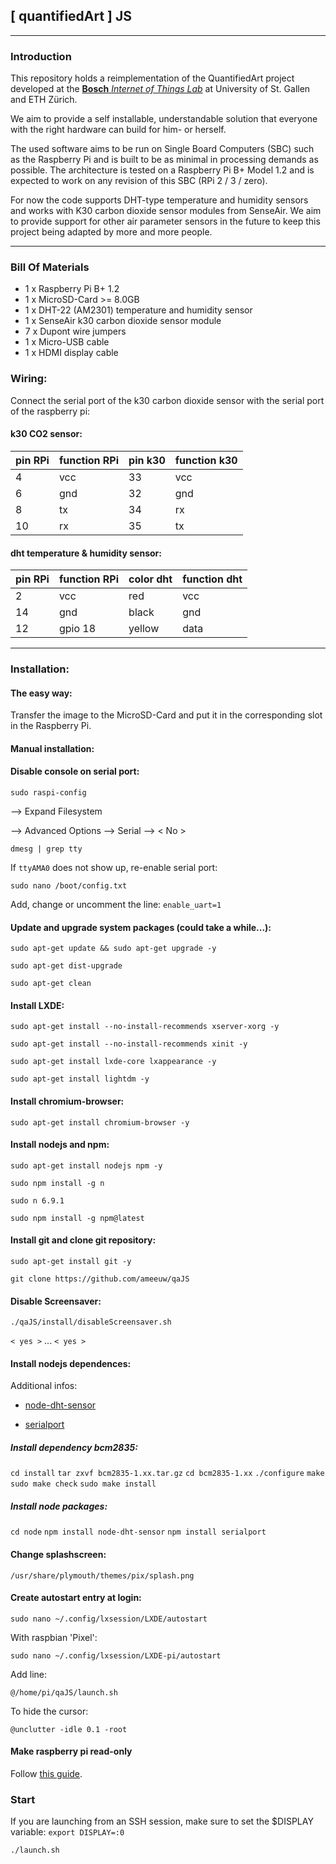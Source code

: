 ## [ quantifiedArt ] JS

---

### Introduction

This repository holds a reimplementation of the QuantifiedArt project developed at the [__Bosch__ _Internet of Things Lab_](http://iot-lab.ch) at University of St. Gallen and ETH Zürich.

We aim to provide a self installable, understandable solution that everyone with the right hardware can build for him- or herself.

The used software aims to be run on Single Board Computers (SBC) such as the Raspberry Pi and is built to be as minimal in processing demands as possible. The architecture is tested on a Raspberry Pi B+ Model 1.2 and is expected to work on any revision of this SBC (RPi 2 / 3 / zero).

For now the code supports DHT-type temperature and humidity sensors and works with K30 carbon dioxide sensor modules from SenseAir. We aim to provide support for other air parameter sensors in the future to keep this project being adapted by more and more people.

---

### Bill Of Materials

* 1 x Raspberry Pi B+ 1.2
* 1 x MicroSD-Card >= 8.0GB
* 1 x DHT-22 (AM2301) temperature and humidity sensor
* 1 x SenseAir k30 carbon dioxide sensor module
* 7 x Dupont wire jumpers
* 1 x Micro-USB cable
* 1 x HDMI display cable



### Wiring:

Connect the serial port of the k30 carbon dioxide sensor with the serial port of the raspberry pi:

#### k30 CO2 sensor:

pin RPi | function RPi | pin k30 | function k30
------- | ------------ | ------- | ------------
4 | vcc | 33 | vcc
6 | gnd | 32 | gnd
8 | tx | 34 | rx
10 | rx | 35 | tx

#### dht temperature & humidity sensor:

pin RPi | function RPi | color dht | function dht
------- | ------------ | --------- | ------------
2 | vcc | red | vcc
14 | gnd | black | gnd
12 | gpio 18 | yellow | data

---

### Installation:

#### The easy way:

Transfer the image to the MicroSD-Card and put it in the corresponding slot in the Raspberry Pi.

#### Manual installation:

#### Disable console on serial port:

`sudo raspi-config`

--> Expand Filesystem

--> Advanced Options --> Serial --> < No >

`dmesg | grep tty`

If `ttyAMA0` does not show up, re-enable serial port:

`sudo nano /boot/config.txt`

Add, change or uncomment the line:
`enable_uart=1`

#### Update and upgrade system packages (could take a while...):

`sudo apt-get update && sudo apt-get upgrade -y`

`sudo apt-get dist-upgrade`

`sudo apt-get clean`

#### Install LXDE:

`sudo apt-get install --no-install-recommends xserver-xorg -y`

`sudo apt-get install --no-install-recommends xinit -y`

`sudo apt-get install lxde-core lxappearance -y`

`sudo apt-get install lightdm -y`

#### Install chromium-browser:

`sudo apt-get install chromium-browser -y`

#### Install nodejs and npm:

`sudo apt-get install nodejs npm -y`

`sudo npm install -g n`

`sudo n 6.9.1`

`sudo npm install -g npm@latest`

#### Install git and clone git repository:

`sudo apt-get install git -y`

`git clone https://github.com/ameeuw/qaJS`

#### Disable Screensaver:


`./qaJS/install/disableScreensaver.sh`

`< yes >` ... `< yes >`

#### Install nodejs dependences:

Additional infos:
* [node-dht-sensor](https://github.com/momenso/node-dht-sensor)

* [serialport](https://github.com/EmergingTechnologyAdvisors/node-serialport)

##### Install dependency _bcm2835_:
`cd install`
`tar zxvf bcm2835-1.xx.tar.gz`
`cd bcm2835-1.xx`
`./configure`
`make`
`sudo make check`
`sudo make install`

##### Install node packages:
`cd node`
`npm install node-dht-sensor`
`npm install serialport`

#### Change splashscreen:
`/usr/share/plymouth/themes/pix/splash.png`

#### Create autostart entry at login:

`sudo nano ~/.config/lxsession/LXDE/autostart`

With raspbian 'Pixel':

`sudo nano ~/.config/lxsession/LXDE-pi/autostart`

Add line:

`@/home/pi/qaJS/launch.sh`

To hide the cursor:

`@unclutter -idle 0.1 -root`

#### Make raspberry pi read-only

Follow [this guide](https://www.raspberrypi.org/forums/viewtopic.php?f=63&t=161416).

### Start

If you are launching from an SSH session, make sure to set the $DISPLAY variable:
`export DISPLAY=:0`

`./launch.sh`
